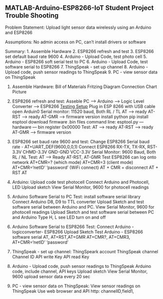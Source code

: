 ## MATLAB-Arduino-ESP8266-IoT Student Project Trouble Shooting
 
Problem Statement: 
    Upload light sensor data wirelessly using an Arduino and ESP8266
 
Assumptions: 
    No admin access on PC, can’t install drivers or software
 
Summary: 
    1. Assemble Hardware
    2. ESP8266 refresh and test
    3. ESP8266 set default baud rate 9600
    4. Arduino - Upload Code, test photo cell
    5. Arduino - ESP8266 soft serial test to PC
    6. Arduino - Upload Code, test software serial to ESP8266
    7. ThingSpeak - set up channel
    8. Arduino - Upload code, push sensor readings to ThingSpeak
    9. PC - view sensor data on ThingSpeak
 
1. Assemble Hardware:
    Bill of Materials
    Fritzing Diagram
    Connection Chart
    Picture
 
2. ESP8266 refresh and test:
    Asseble PC --> Arduino --> Logic Level Converter --> ESP8266
    [Testing Setup]('Redboard_ESP8266_passthru_serial_bb.png')
    Plug in ESP 8266 with USB cable
    open Arduin0 Serial monitor: 11520 baud, Both RL / TL
    AT —> ready
    AT-RST —> ready
    AT-GMR —> firmware version
    install python
    pip install esptool
    download firmware .bin files
    command line: esptool.py —hardware — bin register 0x00000
    Test: AT —> ready
    AT-RST —> ready
    AT-GMR —> firmware version
 
3. ESP8266 set baud rate 9600 and test:
    Change ESP8266 Serial baud rate - AT+UART_DEF(9600,0,0,1) 
    Connect ESP8266 RX-TX, TX-RX, RST-3.3V CHMD-3.3V GND-GND VCC-3.3V
    Serial Monitor: 9600 Baud, Both RL / NL
    Test: AT —> Ready AT-RST, AT-GMR
    Test ESP8266 can log onto network
    AT+CMR=? (which mode)
    AT+CMR=3 (client mode)
    AT+CMR=‘netID’ ‘password’ (WiFi connect)
    AT + CMR = disconnect
    AT + RST
    AT
    
 
4. Arduino: Upload code test photocell
    Connect Arduino and Photocell, LED
    Upload sketch
    View Serial Monitor, 9600 for photocell readings
 
5. Arduino Software Serial to PC Test:
    install software serial library
    Connect Arduino D8, D9 to TTL converter
    Upload Sketch and test software serial between Arduino and PC.
    View Serial Monitor, 9600 for photocell readings
    Upload Sketch and test software serial between PC and Arduino
    Type H, L see LED turn on and off
    
 
6. Arduino Software Serial to ESP8266 Test:
    Connect Arduino - logicconverter- ESP8266
    Upload Sketch
    Test Arduino - ESP8266 software serial
    AT, AT+RST,AT+GMR
    AT+CMR?, AT+CMR3, AT+CMR=‘netID’ ‘password’
 
7. ThingSpeak - set up channel:
    ThingSpeark account
    ThingSpeak channel
    Channel ID
    API write Key
    API read Key
 
8. Arduino - Upload code, push sensor readings to ThingSpeak
    Arduino code, include channel, API keys
    Upload sketch
    View Serial Monitor, 9600
    upload sensor data every 20 sec
 
9. PC - view sensor data on ThingSpeak:
    View sensor readings on ThingSpeak
    Use web browser and API http: channelID,field1,
